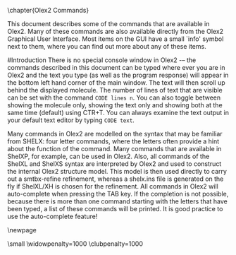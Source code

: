 \chapter{Olex2 Commands}

This document describes some of the commands that are available in Olex2. Many of these commands are also available directly from the Olex2 Graphical User Interface. Most items on the GUI have a small `info' symbol next to them, where you can find out more about any of these items.

#Introduction
There is no special console window in Olex2 -– the commands described in this document can be typed where ever you are in Olex2 and the text you type (as well as the program response) will appear in the bottom left hand corner of the main window. The text will then scroll up behind the displayed molecule. The number of lines of text that are visible can be set with the command `CODE lines n`. You can also toggle between showing the molecule only, showing the text only and showing both at the same time (default) using CTR+T. You can always examine the text output in your default text editor by typing `CODE text`.

Many commands in Olex2 are modelled on the syntax that may be familiar from SHELX: four letter commands, where the letters often provide a hint about the function of the command. Many commands that are available in ShelXP, for example, can be used in Olex2. Also, all commands of the ShelXL and ShelXS syntax are interpreted by Olex2 and used to construct the internal Olex2 structure model. This model is then used directly to carry out a smtbx-refine refinement, whereas a shelx.ins file is generated on the fly if ShelXL/XH is chosen for the refinement.
All commands in Olex2 will auto-complete when pressing the TAB key. If the completion is not possible, because there is more than one command starting with the letters that have been typed, a list of these commands will be printed. It is good practice to use the auto-complete feature!

\newpage

\small
\widowpenalty=1000
\clubpenalty=1000